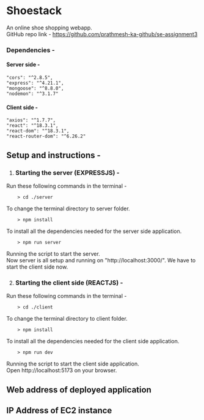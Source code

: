 # Shoestack  
An online shoe shopping webapp.  
GitHub repo link - https://github.com/prathmesh-ka-github/se-assignment3

### Dependencies -
#### Server side -
    "cors": "^2.8.5",
    "express": "^4.21.1",
    "mongoose": "^8.8.0",
    "nodemon": "^3.1.7"
#### Client side -
    "axios": "^1.7.7",
    "react": "^18.3.1",
    "react-dom": "^18.3.1",
    "react-router-dom": "^6.26.2"

## Setup and instructions -
1. ### Starting the server (EXPRESSJS) -  
Run these following commands in the terminal -   
```
    > cd ./server
```  
To change the terminal directory to server folder.  
```
    > npm install
```
To install all the dependencies needed for the server side application.  
```
    > npm run server
```
Running the script to start the server.  
Now server is all setup and running on "http://localhost:3000/". We have to start the client side now.  

2. ### Starting the client side (REACTJS) -  
Run these following commands in the terminal -   
```
    > cd ./client
```  
To change the terminal directory to client folder.  
```
    > npm install
```
To install all the dependencies needed for the client side application.  
```
    > npm run dev
```
Running the script to start the client side application.  
Open http://localhost:5173 on your browser.


## Web address of deployed application

## IP Address of EC2 instance
